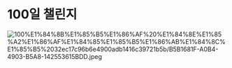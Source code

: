 # 100일 챌린지

![100%E1%84%8B%E1%85%B5%E1%86%AF%20%E1%84%8E%E1%85%A2%E1%86%AF%E1%84%85%E1%85%B5%E1%86%AB%E1%84%8C%E1%85%B5%2032ec17c96b6e4900adb1416c39721b5b/B5B1681F-A0B4-4903-B5A8-142553615BDD.jpeg](100%E1%84%8B%E1%85%B5%E1%86%AF%20%E1%84%8E%E1%85%A2%E1%86%AF%E1%84%85%E1%85%B5%E1%86%AB%E1%84%8C%E1%85%B5%2032ec17c96b6e4900adb1416c39721b5b/B5B1681F-A0B4-4903-B5A8-142553615BDD.jpeg)